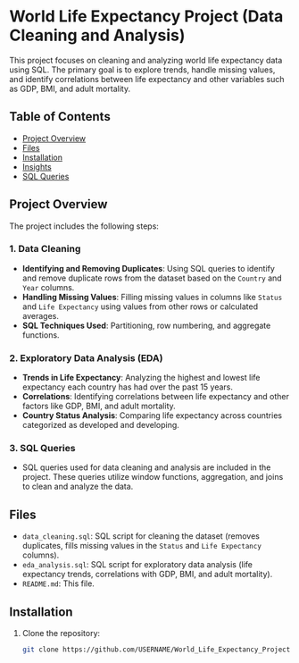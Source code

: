 # World Life Expectancy Project (Data Cleaning and Analysis)

This project focuses on cleaning and analyzing world life expectancy data using SQL. The primary goal is to explore trends, handle missing values, and identify correlations between life expectancy and other variables such as GDP, BMI, and adult mortality.

## Table of Contents
- [Project Overview](#project-overview)
- [Files](#files)
- [Installation](#installation)
- [Insights](#insights)
- [SQL Queries](#sql-queries)

## Project Overview
The project includes the following steps:

### 1. Data Cleaning
   - **Identifying and Removing Duplicates**: Using SQL queries to identify and remove duplicate rows from the dataset based on the `Country` and `Year` columns.
   - **Handling Missing Values**: Filling missing values in columns like `Status` and `Life Expectancy` using values from other rows or calculated averages.
   - **SQL Techniques Used**: Partitioning, row numbering, and aggregate functions.

### 2. Exploratory Data Analysis (EDA)
   - **Trends in Life Expectancy**: Analyzing the highest and lowest life expectancy each country has had over the past 15 years.
   - **Correlations**: Identifying correlations between life expectancy and other factors like GDP, BMI, and adult mortality.
   - **Country Status Analysis**: Comparing life expectancy across countries categorized as developed and developing.

### 3. SQL Queries
   - SQL queries used for data cleaning and analysis are included in the project. These queries utilize window functions, aggregation, and joins to clean and analyze the data.

## Files
- `data_cleaning.sql`: SQL script for cleaning the dataset (removes duplicates, fills missing values in the `Status` and `Life Expectancy` columns).
- `eda_analysis.sql`: SQL script for exploratory data analysis (life expectancy trends, correlations with GDP, BMI, and adult mortality).
- `README.md`: This file.

## Installation

1. Clone the repository:
   ```bash
   git clone https://github.com/USERNAME/World_Life_Expectancy_Project.git
